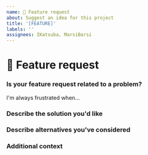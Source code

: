 ```yaml
---
name: 🚀 Feature request
about: Suggest an idea for this project
title: '[FEATURE]'
labels: ''
assignees: IKatsuba, MarsiBarsi
---
```


# 🚀 Feature request

### Is your feature request related to a problem?

<!-- A clear and concise description of what the problem is. Ex. -->
<!-- ✍️edit: --> I'm always frustrated when...

### Describe the solution you'd like

<!-- A clear and concise description of what you want to happen -->
<!-- ✍️edit: -->

### Describe alternatives you've considered

<!-- A clear and concise description of any alternative solutions or features you've considered  -->
<!-- ✍️edit: -->

### Additional context

<!--
    You can also provide any StackBlitz samples with our starter:
    https://stackblitz.com/edit/taiga-starter?file=src%2Fapp%2Fapp.component.html
-->

<!-- Add any other context or screenshots about the feature request here -->
<!-- ✍️edit: -->
